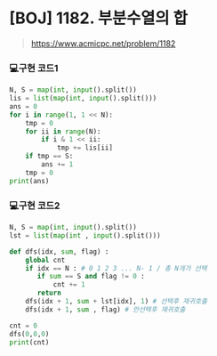 # [BOJ] 1182. 부분수열의 합

> https://www.acmicpc.net/problem/1182

### 💻구현 코드1

```python
N, S = map(int, input().split())
lis = list(map(int, input().split()))
ans = 0
for i in range(1, 1 << N):
    tmp = 0
    for ii in range(N):
        if i & 1 << ii:
            tmp += lis[ii]
    if tmp == S:
        ans += 1
    tmp = 0
print(ans)
```

### 💻구현 코드2

```python
N, S = map(int, input().split())
lst = list(map(int , input().split()))

def dfs(idx, sum, flag) :
    global cnt
    if idx == N : # 0 1 2 3 ... N- 1 / 총 N개가 선택
       if sum == S and flag != 0 :
           cnt += 1
       return
    dfs(idx + 1, sum + lst[idx], 1) # 선택후 재귀호출
    dfs(idx + 1, sum , flag) # 안선택후 재귀호출

cnt = 0
dfs(0,0,0)
print(cnt)
```

